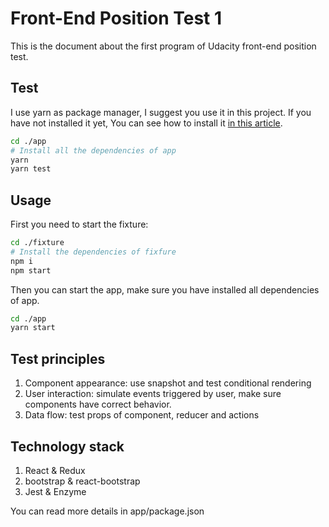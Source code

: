 # Front-End Position Test 1

This is the document about the first program of Udacity front-end position test.

## Test

I use yarn as package manager, I suggest you use it in this project. If you have not installed it yet, You can see how to install it [in this article](https://yarnpkg.com/en/docs/install).

```bash
cd ./app
# Install all the dependencies of app
yarn
yarn test
```

## Usage

First you need to start the fixture:

```bash
cd ./fixture
# Install the dependencies of fixfure
npm i
npm start
```

Then you can start the app, make sure you have installed all dependencies of app.

```bash
cd ./app
yarn start
```

## Test principles

1. Component appearance: use snapshot and test conditional rendering
2. User interaction: simulate events triggered by user, make sure components have correct behavior.
3. Data flow: test props of component, reducer and actions

## Technology stack

1. React & Redux
2. bootstrap & react-bootstrap
3. Jest & Enzyme

You can read more details in app/package.json
